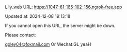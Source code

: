 Lily_web URL: https://1047-61-165-102-156.ngrok-free.app

Updated at: 2024-12-08 19:13:18

If you cannot open this URL, the server might be down.

Please contact: 

goley04@foxmail.com Or Wechat:GL_yeaH